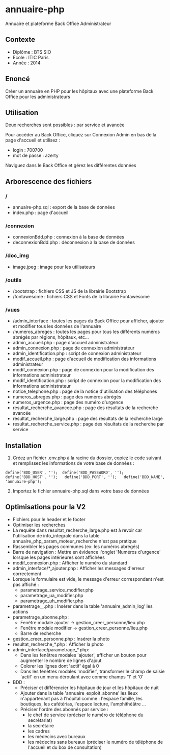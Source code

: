 # annuaire-php
Annuaire et plateforme Back Office Administrateur


## Contexte
- Diplôme : BTS SIO
- Ecole : ITIC Paris
- Année : 2014


## Enoncé
Créer un annuaire en PHP pour les hôpitaux avec une plateforme Back Office pour les administrateurs


## Utilisation

Deux recherches sont possibles : par service et avancée

Pour accéder au Back Office, cliquez sur Connexion Admin en bas de la page d'accueil et utilisez :
- login : 700700
- mot de passe : azerty

Naviguez dans le Back Office et gérez les différentes données


## Arborescence des fichiers

### /
- annuaire-php.sql : export de la base de données
- index.php : page d'accueil

### /connexion
- connexionBdd.php : connexion à la base de données
- deconnexionBdd.php : déconnexion à la base de données

### /doc_img
- image.jpeg : image pour les utilisateurs

### /outils
- /bootstrap : fichiers CSS et JS de la librairie Bootstrap
- /fontawesome : fichiers CSS et Fonts de la librairie Fontawesome

### /vues
- /admin_interface : toutes les pages du Back Office pour afficher, ajouter et modifier tous les données de l'annuaire
- /numeros_abreges : toutes les pages pour tous les différents numéros abrégés par régions, hôpitaux, etc...
- admin_accueil.php : page d'accueil administrateur
- admin_connexion.php : page de connexion administrateur
- admin_identification.php : script de connexion administrateur
- modif_accueil.php : page d'accueil de modification des informations administrateur
- modif_connexion.php : page de connexion pour la modification des informations administrateur
- modif_identification.php : script de connexion pour la modification des informations administrateur
- notice_telephone.php : page de la notice d'utilisation des téléphones
- numeros_abreges.php : page des numéros abrégés
- numeros_urgence.php : page des numéro d'urgence
- resultat_recherche_avancee.php : page des résultats de la recherche avancée
- resultat_recherche_large.php : page des résultats de la recherche large
- resultat_recherche_service.php : page des résultats de la recherche par service


## Installation

1. Créez un fichier .env.php à la racine du dossier, copiez le code suivant et remplissez les informations de votre base de données :

``
    define('BDD_USER', ''); 
    define('BDD_PASSWORD', '');  
    define('BDD_HOST', '');  
    define('BDD_PORT', '');  
    define('BDD_NAME', 'annuaire-php');
``

2. Importez le fichier annuaire-php.sql dans votre base de données


## Optimisations pour la V2
- Fichiers pour le header et le footer
- Optimiser les recherches
- La requête dans resultat_recherche_large.php est à revoir car l'utilisation de info_integrale dans la table annuaire_php_param_moteur_recherche n'est pas pratique
- Rassembler les pages communes (ex: les numéros abrégés)
- Barre de navigation : Mettre en évidence l'onglet 'Numéros d'urgence' lorsque les pages intérieures sont affichées 
- modif_connexion.php : Afficher le numéro du standard
- admin_interface/*_ajouter.php : Afficher les messages d'erreur correctement
- Lorsque le formulaire est vide, le message d'erreur correspondant n'est pas affiché : 
    - parametrage_service_modifier.php
    - parametrage_ua_modifier.php
    - parametrage_uh_modifier.php
- parametrage_*_*.php : Insérer dans la table 'annuaire_admin_log' les actions
- parametrage_abonne.php : 
    - Fenêtre modale ajouter -> gestion_creer_personne/lieu.php
    - Fenêtre modale modifier -> gestion_creer_personne/lieu.php
    - Barre de recherche
- gestion_creer_personne.php : Insérer la photo
- resultat_recherche_*.php : Afficher la photo
- admin_interface/parametrage_*.php:
	- Dans les fenêtres modales 'ajouter', afficher un bouton pour augmenter le nombre de lignes d'ajout 
	- Colorer les lignes dont 'actif' égal à 0 
	- Dans les fenêtres modales 'modifier', transformer le champ de saisie 'actif' en un menu déroulant avec comme champs '1' et '0'
- BDD :
	- Préciser et différencier les hôpitaux de jour et les hôpitaux de nuit
	- Ajouter dans la table 'annuaire_exploit_abonne' les lieux n'appartenant pas à 	l'hôpital comme : l'espace famille, les boutiques, les cafétérias, l'espace 	lecture, l'amphithéâtre ...
	- Préciser l'ordre des abonnés par service :
		- le chef de service (préciser le numéro de téléphone du secrétariat)
		- la secrétaire
		- les cadres
		- les médecins avec bureaux
		- les médecins sans bureaux (préciser le numéro de téléphone de l'accueil et du box de consultation)

